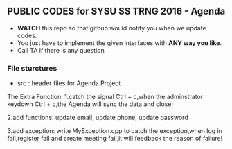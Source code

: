 ## PUBLIC CODES for SYSU SS TRNG 2016 - Agenda
+ **WATCH** this repo so that github would notify you when we update codes.
+ You just have to implement the given interfaces with **ANY way you like**.
+ Call TA if there is any question

### File sturctures
+ src : header files for Agenda Project


The Extra Function:
1.catch the signal Ctrl + c,when the adminstrator keydown Ctrl + c,the Agenda will sync the data and close;


2.add functions: update email, update phone, update password

3.add exception: write MyException.cpp to catch the exception,when log in fail,register fail and create meeting fail,it will feedback the reason of failure!


